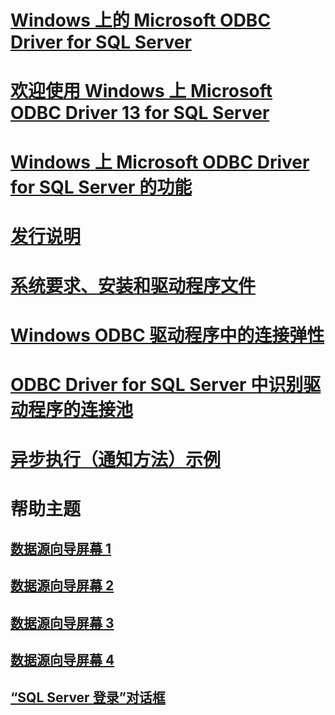 # [Windows 上的 Microsoft ODBC Driver for SQL Server](microsoft-odbc-driver-for-sql-server-on-windows.md)
# [欢迎使用 Windows 上 Microsoft ODBC Driver 13 for SQL Server](welcome-to-the-microsoft-odbc-driver-13-for-sql-server-on-windows.md)
# [Windows 上 Microsoft ODBC Driver for SQL Server 的功能](features-of-the-microsoft-odbc-driver-for-sql-server-on-windows.md)

# [发行说明](release-notes.md)
# [系统要求、安装和驱动程序文件](system-requirements-installation-and-driver-files.md)

# [Windows ODBC 驱动程序中的连接弹性](connection-resiliency-in-the-windows-odbc-driver.md)
# [ODBC Driver for SQL Server 中识别驱动程序的连接池](driver-aware-connection-pooling-in-the-odbc-driver-for-sql-server.md)

# [异步执行（通知方法）示例](asynchronous-execution-notification-method-sample.md)

# 帮助主题
## [数据源向导屏幕 1](dsn-wizard-1.md)
## [数据源向导屏幕 2](dsn-wizard-2.md)
## [数据源向导屏幕 3](dsn-wizard-3.md)
## [数据源向导屏幕 4](dsn-wizard-4.md)
## [“SQL Server 登录”对话框](sql-server-login-dialog.md)
